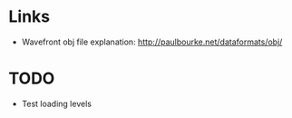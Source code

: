 # Links
- Wavefront obj file explanation: http://paulbourke.net/dataformats/obj/
# TODO
- Test loading levels